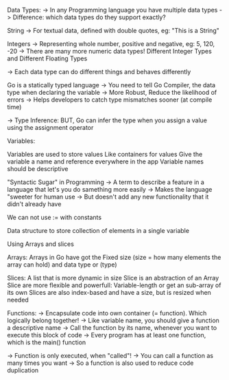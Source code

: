 
Data Types:
-> In any Programming language you have multiple data types
-> Difference: which data types do they support exactly?

String -> For textual data, defined with double quotes, eg: "This is a String"

Integers -> Representing whole number, positive and negative, eg: 5, 120, -20
    -> There are many more numeric data types!
	Different Integer Types and Different Floating Types

-> Each data type can do different things and behaves differently

Go is a statically typed language
-> You need to tell Go Compiler, the data type when declaring the variable
	-> More Robust, Reduce the likelihood of errors
	-> Helps developers to catch type mismatches sooner (at compile time)

-> Type Inference: BUT, Go can infer the type when you assign a value using the assignment operator	   	


Variables: 

Variables are used to store values
Like containers for values 
Give the variable a name and reference everywhere in the app
Variable names should be descriptive
 
"Syntactic Sugar" in Programming
	-> A term to describe a feature in a language that let's you do samething more easily
	-> Makes the language "sweeter for human use
	-> But doesn't add any new functionality that it didn't already have

We can not use := with constants


Data structure to store collection of elements in a single variable

Using Arrays and slices

Arrays:
Arrays in Go have got the Fixed size (size = how many elements the array can hold) and data type or (type)

Slices: 
A list that is more dynamic in size 
Slice is an abstraction of an Array
Slice are more flexible and powerfull:
Variable-length or get an sub-array of its own
Slices are also index-based and have a size, but is resized when needed


Functions: 
-> Encapsulate code into own container (= function). Which logically belong together!
-> Like variable name, you should give a function a descriptive name
-> Call the function by its name, whenever you want to execute this block of code
-> Every program has at least one function, which is the main() function 

-> Function is only executed, when "called"!
-> You can call a function as many times you want
-> So a function is also used to reduce code duplication

